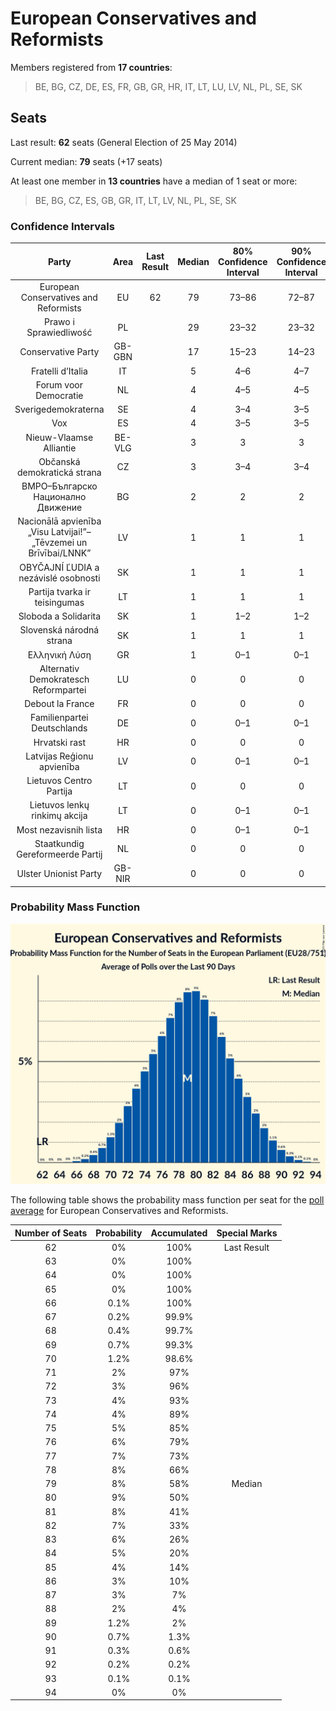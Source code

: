 # European Conservatives and Reformists

Members registered from **17 countries**:

> BE, BG, CZ, DE, ES, FR, GB, GR, HR, IT, LT, LU, LV, NL, PL, SE, SK

## Seats

Last result: **62** seats (General Election of 25 May 2014)

Current median: **79** seats (+17 seats)

At least one member in **13 countries** have a median of 1 seat or more:

> BE, BG, CZ, ES, GB, GR, IT, LT, LV, NL, PL, SE, SK

### Confidence Intervals

| Party | Area | Last Result | Median | 80% Confidence Interval | 90% Confidence Interval | 95% Confidence Interval | 99% Confidence Interval |
|:-----:|:----:|:-----------:|:------:|:-----------------------:|:-----------------------:|:-----------------------:|:-----------------------:|
| European Conservatives and Reformists | EU | 62 | 79 | 73–86 | 72–87 | 70–88 | 68–91 |
| Prawo i Sprawiedliwość | PL | | 29 | 23–32 | 23–32 | 22–32 | 22–33 |
| Conservative Party | GB-GBN | | 17 | 15–23 | 14–23 | 13–24 | 12–24 |
| Fratelli d’Italia | IT | | 5 | 4–6 | 4–7 | 4–7 | 3–8 |
| Forum voor Democratie | NL | | 4 | 4–5 | 4–5 | 4–5 | 3–5 |
| Sverigedemokraterna | SE | | 4 | 3–4 | 3–5 | 3–5 | 3–5 |
| Vox | ES | | 4 | 3–5 | 3–5 | 2–6 | 2–6 |
| Nieuw-Vlaamse Alliantie | BE-VLG | | 3 | 3 | 3 | 3 | 3 |
| Občanská demokratická strana | CZ | | 3 | 3–4 | 3–4 | 3–4 | 2–5 |
| ВМРО–Българско Национално Движение | BG | | 2 | 2 | 2 | 2 | 2 |
| Nacionālā apvienība „Visu Latvijai!”–„Tēvzemei un Brīvībai/LNNK” | LV | | 1 | 1 | 1 | 1–2 | 1–2 |
| OBYČAJNÍ ĽUDIA a nezávislé osobnosti | SK | | 1 | 1 | 1 | 0–1 | 0–1 |
| Partija tvarka ir teisingumas | LT | | 1 | 1 | 1 | 1 | 0–1 |
| Sloboda a Solidarita | SK | | 1 | 1–2 | 1–2 | 1–2 | 1–2 |
| Slovenská národná strana | SK | | 1 | 1 | 1 | 1 | 1 |
| Ελληνική Λύση | GR | | 1 | 0–1 | 0–1 | 0–1 | 0–1 |
| Alternativ Demokratesch Reformpartei | LU | | 0 | 0 | 0 | 0 | 0 |
| Debout la France | FR | | 0 | 0 | 0 | 0 | 0 |
| Familienpartei Deutschlands | DE | | 0 | 0–1 | 0–1 | 0–1 | 0–1 |
| Hrvatski rast | HR | | 0 | 0 | 0 | 0 | 0 |
| Latvijas Reģionu apvienība | LV | | 0 | 0–1 | 0–1 | 0–1 | 0–1 |
| Lietuvos Centro Partija | LT | | 0 | 0 | 0 | 0 | 0 |
| Lietuvos lenkų rinkimų akcija | LT | | 0 | 0–1 | 0–1 | 0–1 | 0–1 |
| Most nezavisnih lista | HR | | 0 | 0–1 | 0–1 | 0–1 | 0–1 |
| Staatkundig Gereformeerde Partij | NL | | 0 | 0 | 0 | 0 | 0 |
| Ulster Unionist Party | GB-NIR | | 0 | 0 | 0 | 0 | 0 |

### Probability Mass Function

![Graph with seats probability mass function not yet produced](average-2019-06-30-seats-pmf-europeanconservativesandreformists.png "Seats Probability Mass Function")

The following table shows the probability mass function per seat for the [poll average](average-2019-06-30.html) for European Conservatives and Reformists.

| Number of Seats | Probability | Accumulated | Special Marks |
|:---------------:|:-----------:|:-----------:|:-------------:|
| 62 | 0% | 100% | Last Result |
| 63 | 0% | 100% |  |
| 64 | 0% | 100% |  |
| 65 | 0% | 100% |  |
| 66 | 0.1% | 100% |  |
| 67 | 0.2% | 99.9% |  |
| 68 | 0.4% | 99.7% |  |
| 69 | 0.7% | 99.3% |  |
| 70 | 1.2% | 98.6% |  |
| 71 | 2% | 97% |  |
| 72 | 3% | 96% |  |
| 73 | 4% | 93% |  |
| 74 | 4% | 89% |  |
| 75 | 5% | 85% |  |
| 76 | 6% | 79% |  |
| 77 | 7% | 73% |  |
| 78 | 8% | 66% |  |
| 79 | 8% | 58% | Median |
| 80 | 9% | 50% |  |
| 81 | 8% | 41% |  |
| 82 | 7% | 33% |  |
| 83 | 6% | 26% |  |
| 84 | 5% | 20% |  |
| 85 | 4% | 14% |  |
| 86 | 3% | 10% |  |
| 87 | 3% | 7% |  |
| 88 | 2% | 4% |  |
| 89 | 1.2% | 2% |  |
| 90 | 0.7% | 1.3% |  |
| 91 | 0.3% | 0.6% |  |
| 92 | 0.2% | 0.2% |  |
| 93 | 0.1% | 0.1% |  |
| 94 | 0% | 0% |  |


